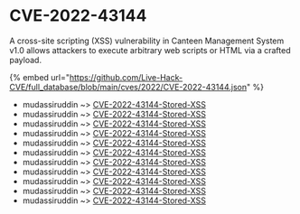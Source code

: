 # CVE-2022-43144

A cross-site scripting (XSS) vulnerability in Canteen Management System v1.0 allows attackers to execute arbitrary web scripts or HTML via a crafted payload.

{% embed url="https://github.com/Live-Hack-CVE/full_database/blob/main/cves/2022/CVE-2022-43144.json" %}


* mudassiruddin ~> [CVE-2022-43144-Stored-XSS](https://www.alice-snow.ru/2022/database/cve-2022-43144/cve-2022-43144-stored-xss-mudassiruddin)
* mudassiruddin ~> [CVE-2022-43144-Stored-XSS](https://www.alice-snow.ru/2022/database/cve-2022-43144/cve-2022-43144-stored-xss-mudassiruddin)
* mudassiruddin ~> [CVE-2022-43144-Stored-XSS](https://www.alice-snow.ru/2022/database/cve-2022-43144/cve-2022-43144-stored-xss-mudassiruddin)
* mudassiruddin ~> [CVE-2022-43144-Stored-XSS](https://www.alice-snow.ru/2022/database/cve-2022-43144/cve-2022-43144-stored-xss-mudassiruddin)
* mudassiruddin ~> [CVE-2022-43144-Stored-XSS](https://www.alice-snow.ru/2022/database/cve-2022-43144/cve-2022-43144-stored-xss-mudassiruddin)
* mudassiruddin ~> [CVE-2022-43144-Stored-XSS](https://www.alice-snow.ru/2022/database/cve-2022-43144/cve-2022-43144-stored-xss-mudassiruddin)
* mudassiruddin ~> [CVE-2022-43144-Stored-XSS](https://www.alice-snow.ru/2022/database/cve-2022-43144/cve-2022-43144-stored-xss-mudassiruddin)
* mudassiruddin ~> [CVE-2022-43144-Stored-XSS](https://www.alice-snow.ru/2022/database/cve-2022-43144/cve-2022-43144-stored-xss-mudassiruddin)
* mudassiruddin ~> [CVE-2022-43144-Stored-XSS](https://www.alice-snow.ru/2022/database/cve-2022-43144/cve-2022-43144-stored-xss-mudassiruddin)
* mudassiruddin ~> [CVE-2022-43144-Stored-XSS](https://www.alice-snow.ru/2022/database/cve-2022-43144/cve-2022-43144-stored-xss-mudassiruddin)
* mudassiruddin ~> [CVE-2022-43144-Stored-XSS](https://www.alice-snow.ru/2022/database/cve-2022-43144/cve-2022-43144-stored-xss-mudassiruddin)